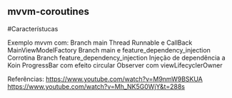 ## mvvm-coroutines

#Característucas

Exemplo mvvm com:
    Branch main
    Thread Runnable e CallBack
    MainViewModelFactory
    Branch main e feature_dependency_injection
    Corrotina
    Branch feature_dependency_injection
    Injeção de dependência a Koin
    ProgressBar com efeito circular
    Observer com viewLifecyclerOwner

Referências:
    https://www.youtube.com/watch?v=M9nmW9BSKUA
    https://www.youtube.com/watch?v=Mh_NK5G0WjY&t=288s